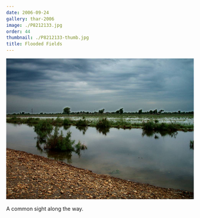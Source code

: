 ```yaml
---
date: 2006-09-24
gallery: thar-2006
image: ./P8212133.jpg
order: 44
thumbnail: ./P8212133-thumb.jpg
title: Flooded Fields
---
```


![Flooded Fields](./P8212133.jpg)

A common sight along the way.